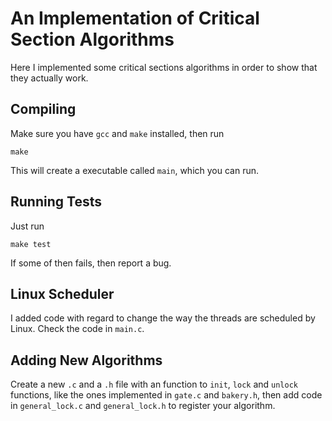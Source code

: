 # An Implementation of Critical Section Algorithms

Here I implemented some critical sections algorithms in order to show that they actually work.

## Compiling
Make sure you have `gcc` and `make` installed, then run
```
make
```
This will create a executable called `main`, which you can run.

## Running Tests
Just run
```
make test
```
If some of then fails, then report a bug.

## Linux Scheduler
I added code with regard to change the way the threads are scheduled by Linux. Check the code in `main.c`.

## Adding New Algorithms
Create a new `.c` and a `.h` file with an function to `init`, `lock` and `unlock` functions, like the ones
implemented in `gate.c` and `bakery.h`, then add code in `general_lock.c` and `general_lock.h` to register your algorithm.
